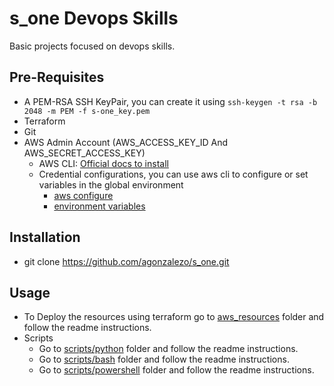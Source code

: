 # s_one Devops Skills
Basic projects focused on devops skills.

## Pre-Requisites
- A PEM-RSA SSH KeyPair, you can create it using `ssh-keygen -t rsa -b 2048 -m PEM -f s-one_key.pem`
- Terraform
- Git
- AWS Admin Account (AWS_ACCESS_KEY_ID And AWS_SECRET_ACCESS_KEY)
    - AWS CLI: [Official docs to install](https://docs.aws.amazon.com/cli/latest/userguide/getting-started-install.html#getting-started-install-instructions)
    - Credential configurations, you can use aws cli to configure or set variables in the global environment
        - [aws configure](https://docs.aws.amazon.com/cli/latest/userguide/getting-started-quickstart.html#getting-started-quickstart-new-command)
        - [environment variables](https://docs.aws.amazon.com/sdk-for-php/v3/developer-guide/guide_credentials_environment.html)

## Installation
- git clone https://github.com/agonzalezo/s_one.git

## Usage
- To Deploy the resources using terraform go to [aws_resources](./aws_resources/) folder and follow the readme instructions.
- Scripts
    - Go to [scripts/python](./scripts/python/) folder and follow the readme instructions.
    - Go to [scripts/bash](./scripts/bash/) folder and follow the readme instructions.
    - Go to [scripts/powershell](./scripts/powershell/) folder and follow the readme instructions.
